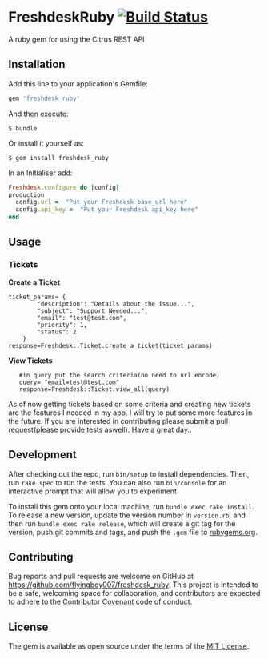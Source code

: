# FreshdeskRuby [![Build Status](https://travis-ci.org/flyingboy007/freshdesk_ruby.svg?branch=master)](https://travis-ci.org/flyingboy007/freshdesk_ruby)

A ruby gem for using the Citrus REST API

## Installation

Add this line to your application's Gemfile:

```ruby
gem 'freshdesk_ruby'
```

And then execute:

    $ bundle

Or install it yourself as:

    $ gem install freshdesk_ruby
In an Initialiser add:

```ruby
Freshdesk.configure do |config|
production
  config.url =  "Put your Freshdesk base_url here"
  config.api_key =  "Put your Freshdesk api_key here"  
end
```    

## Usage

### Tickets
**Create a Ticket**
 

    ticket_params= {
            "description": "Details about the issue...",
            "subject": "Support Needed...",
            "email": "test@test.com",
            "priority": 1,
            "status": 2
        }
    response=Freshdesk::Ticket.create_a_ticket(ticket_params)

**View Tickets**

       #in query put the search criteria(no need to url encode)
       query= "email=test@test.com"
       response=Freshdesk::Ticket.view_all(query)
     

As of now getting tickets based on some criteria and creating new tickets are the features I needed in my app.  I will try to put some more features in the future. If you are interested in contributing please submit a pull request(please provide tests aswell). Have a great day..
         
## Development

After checking out the repo, run `bin/setup` to install dependencies. Then, run `rake spec` to run the tests. You can also run `bin/console` for an interactive prompt that will allow you to experiment.

To install this gem onto your local machine, run `bundle exec rake install`. To release a new version, update the version number in `version.rb`, and then run `bundle exec rake release`, which will create a git tag for the version, push git commits and tags, and push the `.gem` file to [rubygems.org](https://rubygems.org).

## Contributing

Bug reports and pull requests are welcome on GitHub at https://github.com/flyingboy007/freshdesk_ruby. This project is intended to be a safe, welcoming space for collaboration, and contributors are expected to adhere to the [Contributor Covenant](http://contributor-covenant.org) code of conduct.


## License

The gem is available as open source under the terms of the [MIT License](http://opensource.org/licenses/MIT).

